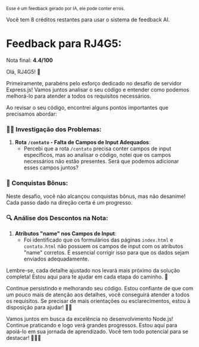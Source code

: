 <sup>Esse é um feedback gerado por IA, ele pode conter erros.</sup>

Você tem 8 créditos restantes para usar o sistema de feedback AI.

# Feedback para RJ4G5:

Nota final: **4.4/100**

Olá, RJ4G5! 🚀

Primeiramente, parabéns pelo esforço dedicado no desafio de servidor Express.js! Vamos juntos analisar o seu código e entender como podemos melhorá-lo para atender a todos os requisitos necessários.

Ao revisar o seu código, encontrei alguns pontos importantes que precisamos abordar:

### 🕵️‍♂️ Investigação dos Problemas:

1. **Rota `/contato` - Falta de Campos de Input Adequados**:
   - Percebi que a rota `/contato` precisa conter campos de input específicos, mas ao analisar o código, notei que os campos necessários não estão presentes. Será que podemos adicionar esses campos juntos?

### 🎉 Conquistas Bônus:
Neste desafio, você não alcançou conquistas bônus, mas não desanime! Cada passo dado na direção certa é um progresso.

### 🔍 Análise dos Descontos na Nota:

1. **Atributos "name" nos Campos de Input**:
   - Foi identificado que os formulários das páginas `index.html` e `contato.html` não possuem os campos de input com os atributos "name" corretos. É essencial corrigir isso para que os dados sejam enviados adequadamente.

Lembre-se, cada detalhe ajustado nos levará mais próximo da solução completa! Estou aqui para te ajudar em cada etapa do caminho. 💪

Continue persistindo e melhorando seu código. Estou confiante de que com um pouco mais de atenção aos detalhes, você conseguirá atender a todos os requisitos. Se precisar de mais orientações ou esclarecimentos, estou à disposição para ajudar! 🚀💡

Vamos juntos em busca da excelência no desenvolvimento Node.js! Continue praticando e logo verá grandes progressos. Estou aqui para apoiá-lo em sua jornada de aprendizado. Você tem todo potencial para se destacar! 👨‍💻✨
